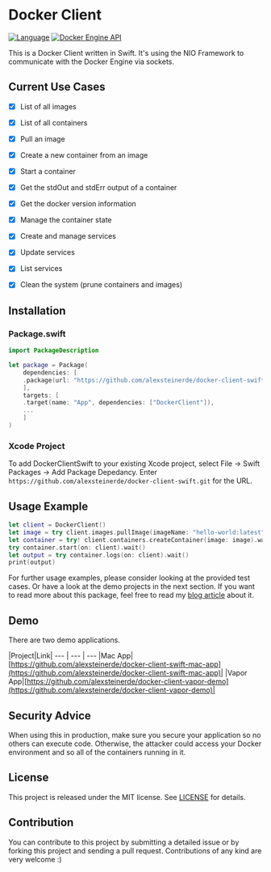 # Docker Client
[![Language](https://img.shields.io/badge/Swift-5.4-brightgreen.svg)](http://swift.org)
[![Docker Engine API](https://img.shields.io/badge/Docker%20Engine%20API-%20%201.4.1-blue)](https://docs.docker.com/engine/api/v1.41/)

This is a Docker Client written in Swift. It's using the NIO Framework to communicate with the Docker Engine via sockets.


## Current Use Cases
- [x] List of all images
- [x] List of all containers
- [x] Pull an image
- [x] Create a new container from an image
- [x] Start a container
- [x] Get the stdOut and stdErr output of a container
- [x] Get the docker version information
- [x] Manage the container state
- [x] Create and manage services
- [x] Update services
- [x] List services
- [x] Clean the system (prune containers and images)


## Installation
### Package.swift 
```Swift
import PackageDescription

let package = Package(
    dependencies: [
    .package(url: "https://github.com/alexsteinerde/docker-client-swift.git", from: "0.1.0"),
    ],
    targets: [
    .target(name: "App", dependencies: ["DockerClient"]),
    ...
    ]
)
```

### Xcode Project
To add DockerClientSwift to your existing Xcode project, select File -> Swift Packages -> Add Package Depedancy. 
Enter `https://github.com/alexsteinerde/docker-client-swift.git` for the URL.


## Usage Example
```swift
let client = DockerClient()
let image = try client.images.pullImage(imageName: "hello-world:latest").wait()
let container = try! client.containers.createContainer(image: image).wait()
try container.start(on: client).wait()
let output = try container.logs(on: client).wait()
print(output)
```

For further usage examples, please consider looking at the provided test cases. Or have a look at the demo projects in the next section.
If you want to read more about this package, feel free to read my [blog article](https://alexsteiner.de/blog/posts/docker-client-package-with-swift/) about it.

## Demo
There are two demo applications.

|Project|Link|
--- | --- | ---
|Mac App|[https://github.com/alexsteinerde/docker-client-swift-mac-app](https://github.com/alexsteinerde/docker-client-swift-mac-app)|
|Vapor App|[https://github.com/alexsteinerde/docker-client-vapor-demo](https://github.com/alexsteinerde/docker-client-vapor-demo)|


## Security Advice
When using this in production, make sure you secure your application so no others can execute code. Otherwise, the attacker could access your Docker environment and so all of the containers running in it.


## License
This project is released under the MIT license. See [LICENSE](LICENSE) for details.


## Contribution
You can contribute to this project by submitting a detailed issue or by forking this project and sending a pull request. Contributions of any kind are very welcome :)
